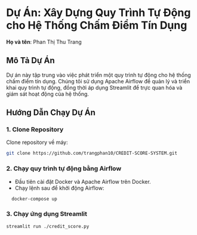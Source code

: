 # Dự Án: Xây Dựng Quy Trình Tự Động cho Hệ Thống Chấm Điểm Tín Dụng

**Họ và tên**: Phan Thị Thu Trang

## Mô Tả Dự Án

Dự án này tập trung vào việc phát triển một quy trình tự động cho hệ thống chấm điểm tín dụng. Chúng tôi sử dụng Apache Airflow để quản lý và triển khai quy trình tự động, đồng thời áp dụng Streamlit để trực quan hóa và giám sát hoạt động của hệ thống.

## Hướng Dẫn Chạy Dự Án

### 1. Clone Repository
Clone repository về máy:
```bash
git clone https://github.com/trangphan10/CREDIT-SCORE-SYSTEM.git
```
### 2. Chạy quy trình tự động bằng Airflow

- Đầu tiên cài đặt Docker và Apache Airflow trên Docker.
- Chạy lệnh sau để khởi động Airflow:
```bash
  docker-compose up
```

### 3. Chạy ứng dụng Streamlit
```bash
streamlit run ./credit_score.py
```

